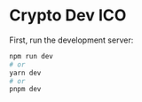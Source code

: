 # Crypto Dev ICO

First, run the development server:

```bash
npm run dev
# or
yarn dev
# or
pnpm dev
```
